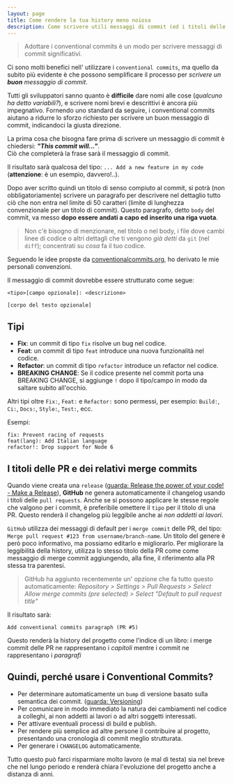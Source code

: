 ```yaml
---
layout: page
title: Come rendere la tua history meno noiosa
description: Come scrivere utili messaggi di commit (ed i titoli delle PR)
---
```


> Adottare i conventional commits è un modo per scrivere messaggi di commit significativi.

Ci sono molti benefici nell' utilizzare i `conventional commits`, ma quello da subito più evidente è che possono semplificare il processo per _scrivere un **buon** messaggio di commit_.

Tutti gli sviluppatori sanno quanto è **difficile** dare nomi alle cose (_qualcuno ha detto variabili?_), e scrivere nomi brevi e descrittivi è ancora più impegnativo. Fornendo uno standard da seguire, i conventional commits aiutano a ridurre lo sforzo richiesto per scrivere un buon messaggio di commit, indicandoci la giusta direzione.

La prima cosa che bisogna fare prima di scrivere un messaggio di commit è chiedersi: **_"This commit will..."_**.  
Ciò che completerà la frase sarà il messaggio di commit.

Il risultato sarà qualcosa del tipo: `... Add a new feature in my code` (**attenzione**: è un esempio, davvero!..).

Dopo aver scritto quindi un titolo di senso compiuto al commit, si potrà (non obbligatoriamente) scrivere un paragrafo per descrivere nel dettaglio tutto ciò che non entra nel limite di 50 caratteri (limite di lunghezza convenzionale per un titolo di commit).
Questo paragrafo, detto `body` del commit, va messo **dopo essere andati a capo ed inserito una riga vuota**.

> Non c'è bisogno di menzionare, nel titolo o nel body, i file dove cambi linee di codice o altri dettagli che ti vengono _già detti_ da `git` (nel `diff`); concentrati su _cosa_ fa il tuo codice.

Seguendo le idee propste da [conventionalcommits.org](https://www.conventionalcommits.org/), ho derivato le mie personali convenzioni.

Il messaggio di commit dovrebbe essere strutturato come segue:

```
<tipo>[campo opzionale]: <descrizione>

[corpo del testo opzionale]

```

## Tipi

- **Fix**: un commit di tipo `fix` risolve un bug nel codice.
- **Feat**: un commit di tipo `feat` introduce una nuova funzionalità nel codice.
- **Refactor**: un commit di tipo `refactor` introduce un refactor nel codice.
- **BREAKING CHANGE**: Se il codice presente nel commit porta una BREAKING CHANGE, si aggiunge `!` dopo il tipo/campo in modo da saltare subito all'occhio.

Altri tipi oltre `Fix:`, `Feat:` e `Refactor:` sono permessi, per esempio: `Build:`, `Ci:`, `Docs:`, `Style:`, `Test:`, ecc.

Esempi:

```
fix: Prevent racing of requests
feat(lang): Add Italian language
refactor!: Drop support for Node 6
```

## I titoli delle PR e dei relativi merge commits

Quando viene creata una `release` ([guarda: Release the power of your code! - Make a Release](../en/release-flow.md)), **GitHub** ne genera automaticamente il changelog usando i titoli delle `pull requests`.
Anche se si possono applicare le stesse regole che valgono per i commit, è preferibile omettere il `tipo` per il titolo di una PR. Questo renderà il changelog più leggibile anche ai _non addetti ai lavori_.

`GitHub` utilizza dei messaggi di default per i `merge commit` delle PR, del tipo: `Merge pull request #123 from username/branch-name`.
Un titolo del genere è però poco informativo, ma possiamo editarlo e migliorarlo.
Per migliorare la leggibilità della history, utilizza lo stesso titolo della PR come come messaggio di merge commit aggiungendo, alla fine, il riferimento alla PR stessa tra parentesi.

> GitHub ha aggiunto recentemente un' opzione che fa tutto questo automaticamente: _Repository > Settings > Pull Requests > Select Allow merge commits (pre selected) > Select "Default to pull request title"_

Il risultato sarà:

`Add conventional commits paragraph (PR #5)`

Questo renderà la history del progetto come l'indice di un libro: i merge commit delle PR ne rappresentano i _capitoli_ mentre i commit ne rappresentano i _paragrafi_

## Quindi, perché usare i Conventional Commits?

- Per determinare automaticamente un `bump` di versione basato sulla semantica dei commit. ([guarda: Versioning](../en/release-flow.md#versioning))
- Per comunicare in modo immediato la natura dei cambiamenti nel codice a colleghi, ai non addetti ai lavori o ad altri soggetti interessati.
- Per attivare eventuali processi di build e publish.
- Per rendere più semplice ad altre persone il contribuire al progetto, presentando una cronologia di commit meglio strutturata.
- Per generare i `CHANGELOG` automaticamente.

Tutto questo può farci risparmiare molto lavoro (e mal di testa) sia nel breve che nel lungo periodo e renderà chiara l'evoluzione del progetto anche a distanza di anni.

